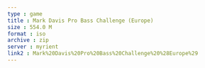 ```yaml
---
type : game
title : Mark Davis Pro Bass Challenge (Europe)
size : 554.0 M
format : iso
archive : zip
server : myrient
link2 : Mark%20Davis%20Pro%20Bass%20Challenge%20%28Europe%29
---
```

